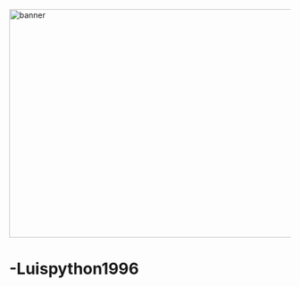<img width="1223" height="410" alt="banner" src="https://github.com/Luispython1996/Luispython1996/blob/main/banner.png?raw=true" />

# -Luispython1996
